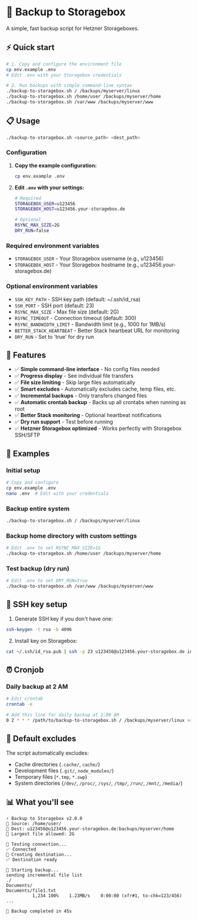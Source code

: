 # 🚀 Backup to Storagebox

A simple, fast backup script for Hetzner Storageboxes.

## ⚡ Quick start

```bash
# 1. Copy and configure the environment file
cp env.example .env
# Edit .env with your Storagebox credentials

# 2. Run backups with simple command-line syntax
./backup-to-storagebox.sh / /backups/myserver/linux
./backup-to-storagebox.sh /home/user /backups/myserver/home
./backup-to-storagebox.sh /var/www /backups/myserver/www
```

## 📋 Usage

```bash
./backup-to-storagebox.sh <source_path> <dest_path>
```

### Configuration

1. **Copy the example configuration:**
   ```bash
   cp env.example .env
   ```

2. **Edit `.env` with your settings:**
   ```bash
   # Required
   STORAGEBOX_USER=u123456
   STORAGEBOX_HOST=u123456.your-storagebox.de
   
   # Optional
   RSYNC_MAX_SIZE=2G
   DRY_RUN=false
   ```

### Required environment variables

- `STORAGEBOX_USER` - Your Storagebox username (e.g., u123456)
- `STORAGEBOX_HOST` - Your Storagebox hostname (e.g., u123456.your-storagebox.de)

### Optional environment variables

- `SSH_KEY_PATH` - SSH key path (default: ~/.ssh/id_rsa)
- `SSH_PORT` - SSH port (default: 23)
- `RSYNC_MAX_SIZE` - Max file size (default: 2G)
- `RSYNC_TIMEOUT` - Connection timeout (default: 300)
- `RSYNC_BANDWIDTH_LIMIT` - Bandwidth limit (e.g., 1000 for 1MB/s)
- `BETTER_STACK_HEARTBEAT` - Better Stack heartbeat URL for monitoring
- `DRY_RUN` - Set to 'true' for dry run

## 🔧 Features

- ✅ **Simple command-line interface** - No config files needed
- ✅ **Progress display** - See individual file transfers
- ✅ **File size limiting** - Skip large files automatically
- ✅ **Smart excludes** - Automatically excludes cache, temp files, etc.
- ✅ **Incremental backups** - Only transfers changed files
- ✅ **Automatic crontab backup** - Backs up all crontabs when running as root
- ✅ **Better Stack monitoring** - Optional heartbeat notifications
- ✅ **Dry run support** - Test before running
- ✅ **Hetzner Storagebox optimized** - Works perfectly with Storagebox SSH/SFTP

## 📝 Examples

### Initial setup
```bash
# Copy and configure
cp env.example .env
nano .env  # Edit with your credentials
```

### Backup entire system
```bash
./backup-to-storagebox.sh / /backups/myserver/linux
```

### Backup home directory with custom settings
```bash
# Edit .env to set RSYNC_MAX_SIZE=1G
./backup-to-storagebox.sh /home/user /backups/myserver/home
```

### Test backup (dry run)
```bash
# Edit .env to set DRY_RUN=true
./backup-to-storagebox.sh /var/www /backups/myserver/www
```

## 🔑 SSH key setup

1. Generate SSH key if you don't have one:
```bash
ssh-keygen -t rsa -b 4096
```

2. Install key on Storagebox:
```bash
cat ~/.ssh/id_rsa.pub | ssh -p 23 u123456@u123456.your-storagebox.de install-ssh-key
```

## ⏰ Cronjob

### Daily backup at 2 AM
```bash
# Edit crontab
crontab -e

# Add this line for daily backup at 2:00 AM
0 2 * * * /path/to/backup-to-storagebox.sh / /backups/myserver/linux >> /var/log/backup.log 2>&1
```

## 🚫 Default excludes

The script automatically excludes:
- Cache directories (`.cache/`, `cache/`)
- Development files (`.git/`, `node_modules/`)
- Temporary files (`*.tmp`, `*.swp`)
- System directories (`/dev/`, `/proc/`, `/sys/`, `/tmp/`, `/run/`, `/mnt/`, `/media/`)

## 📊 What you'll see

```
⚡ Backup to Storagebox v2.0.0
📁 Source: /home/user/
🎯 Dest: u123456@u123456.your-storagebox.de:backups/myserver/home
📏 Largest file allowed: 2G

🔌 Testing connection...
✅ Connected
📁 Creating destination...
✅ Destination ready

🚀 Starting backup...
sending incremental file list
./
Documents/
Documents/file1.txt
          1,234 100%    1.23MB/s    0:00:00 (xfr#1, to-chk=123/456)
...

🎉 Backup completed in 45s
```
